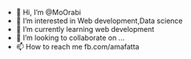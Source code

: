 - 👋 Hi, I’m @MoOrabi
- 👀 I’m interested in Web development,Data science
- 🌱 I’m currently learning web development
- 💞️ I’m looking to collaborate on ...
- 📫 How to reach me fb.com/amafatta

<!---
MoOrabi/MoOrabi is a ✨ special ✨ repository because its `README.md` (this file) appears on your GitHub profile.
You can click the Preview link to take a look at your changes.
--->
